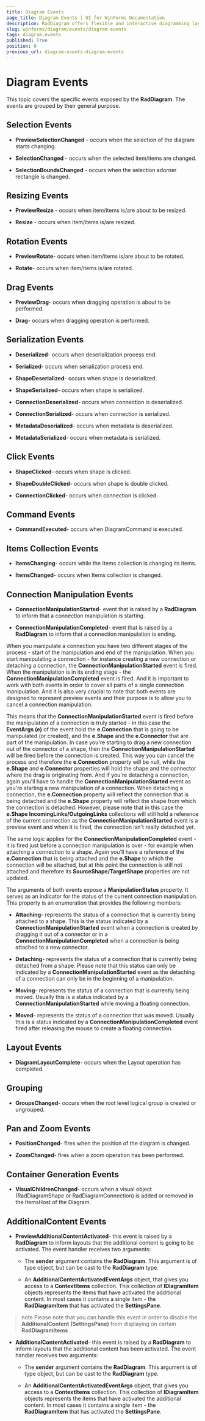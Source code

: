 ```yaml
---
title: Diagram Events
page_title: Diagram Events | UI for WinForms Documentation
description: RadDiagram offers flexible and interactive diagramming layouts for your rich data-visualization applications.
slug: winforms/diagram/events/diagram-events
tags: diagram,events
published: True
position: 0
previous_url: diagram-events-diagram-events
---
```


# Diagram Events
 
This topic covers the specific events exposed by the __RadDiagram__. The events are grouped by their general purpose.

## Selection Events

* __PreviewSelectionChanged__ - occurs when the selection of the diagram starts changing.
            

* __SelectionChanged__ - occurs when the selected item/items are changed.
            

* __SelectionBoundsChanged__ - occurs when the selection adorner rectangle is changed.
            

## Resizing Events

* __PreviewResize__ - occurs when item/items is/are about to be resized.
            

* __Resize__ - occurs when item/items is/are resized.
            

## Rotation Events

* __PreviewRotate__- occurs when item/items is/are about to be rotated.
            

* __Rotate__- occurs when item/items is/are rotated.
            

## Drag Events

* __PreviewDrag__- occurs when dragging operation is about to be performed.
            

* __Drag__- occurs when dragging operation is performed.
            

## Serialization Events

* __Deserialized__- occurs when deserialization process end.
            

* __Serialized__- occurs when serialization process end.
            

* __ShapeDeserialized__- occurs when shape is deserialized.
            

* __ShapeSerialized__- occurs when shape is serialized.
            

* __ConnectionDeserialized__- occurs when connection is deserialized.
            

* __ConnectionSerialized__- occurs when connection is serialized.
            

* __MetadataDeserialized__- occurs when metadata is deserialized.
            

* __MetadataSerialized__- occurs when metadata is serialized.
            

## Click Events

* __ShapeClicked__- occurs when shape is clicked.
            

* __ShapeDoubleClicked__- occurs when shape is double clicked.
            

* __ConnectionClicked__- occurs when connection is clicked.
            

## Command Events

* __CommandExecuted__- occurs when DiagramCommand is executed.
            

## Items Collection Events

* __ItemsChanging__- occurs while the Items collection is changing its items.
            

* __ItemsChanged__- occurs when Items collection is changed.
            

## Connection Manipulation Events

* __ConnectionManipulationStarted__- event that is raised by a __RadDiagram__ to inform that a connection manipulation is starting.
            

* __ConnectionManipulationCompleted__- event that is raised by a __RadDiagram__ to inform that a connection manipulation is ending.
          

When you manipulate a connection you have two different stages of the process - start of the manipulation and end of the manipulation. When you start manipulating a connection - for instance creating a new connection or detaching a connection, the __ConnectionManipulationStarted__ event is fired. When the manipulation is in its ending stage - the __ConnectionManipulationCompleted__ event is fired. And it is important to work with both events in order to cover all parts of a single connection manipulation. And it is also very crucial to note that both events are designed to represent preview events and their purpose is to allow you to cancel a connection manipulation.
        

This means that the __ConnectionManipulationStarted__ event is fired before the manipulation of a connection is truly started - in this case the __EventArgs (e)__ of the event hold the __e.Connection__ that is going to be manipulated (or created), and the __e.Shape__ and the __e.Connector__ that are part of the manipulation. In case you're starting to drag a new connection out of the connector of a shape, then the __ConnectionManipulationStarted__  will be fired before the connection is created. This way you can cancel the process and therefore the __e.Connection__ property will be null, while the __e.Shape__ and __e.Connector__ properties will hold the shape and the connector where the drag is originating from. And if you're detaching a connection, again you'll have to handle the __ConnectionManipulationStarted__ event as you're starting a new manipulation of a connection. When detaching a connection, the __e.Connection__ property will reflect the connection that is being detached and the __e.Shape__ property will reflect the shape from which the connection is detached. However, please note that in this case the __e.Shape IncomingLinks/OutgoingLinks__ collections will still hold a reference of the current connection as the __ConnectionManipulationStarted__ event is a preview event and when it is fired, the connection isn't really detached yet.
        

The same logic applies for the __ConnectionManipulationCompleted__ event - it is fired just before a connection manipulation is over - for example when attaching a connection to a shape. Again you'll have a reference of the __e.Connection__ that is being attached and the __e.Shape__ to which the connection will be attached, but at this point the connection is still not attached and therefore its __SourceShape/TargetShape__ properties are not updated. 

The arguments of both events expose a __ManipulationStatus__ property. It serves as an indicator for the status of the current connection manipulation. This property is an enumeration that provides the following members:

* __Attaching__- represents the status of a connection that is currently being attached to a shape. This is the status indicated by a __ConnectionManipulationStarted__ event when a connection is created by dragging it out of a connector or in a __ConnectionManipulationCompleted__ when a connection is being attached to a new connector.
            

* __Detaching__- represents the status of a connection that is currently being detached from a shape. Please note that this status can only be indicated by a __ConnectionManipulationStarted__ event as the detaching of a connection can only be in the beginning of a manipulation. 

* __Moving__- represents the status of a connection that is currently being moved. Usually this is a status indicated by a __ConnectionManipulationStarted__ while moving a floating connection.
            

* __Moved__- represents the status of a connection that was moved. Usually this is a status indicated by a __ConnectionManipulationCompleted__ event fired after releasing the mouse to create a floating connection.
            

## Layout Events

* __DiagramLayoutComplete__- occurs when the Layout operation has completed.
            

## Grouping

* __GroupsChanged__- occurs when the root level logical group is created or ungrouped.
            

## Pan and Zoom Events

* __PositionChanged__- fires when the position of the diagram is changed.
            

* __ZoomChanged__- fires when a zoom operation has been performed.
            

## Container Generation Events

* __VisualChildrenChanged__- occurs when a visual object (RadDiagramShape or RadDiagramConnection) is added or removed in the ItemsHost of the Diagram.
            

## AdditionalContent Events

* __PreviewAdditionalContentActivated__- this event is raised by a __RadDiagram__ to inform layouts that the additional content is going to be activated. The event handler receives two arguments:            
            

	* The __sender__ argument contains the __RadDiagram__. This argument is of type object, but can be cast to the __RadDiagram__ type.
                

	* An __AdditionalContentActivatedEventArgs__ object, that gives you access to a __ContextItems__ collection. This collection of __IDiagramItem__ objects represents the items that have activated the additional content. In most cases it contains a single item - the __RadDiagramItem__ that has activated the __SettingsPane__.
                

>note Please note that you can handle this event in order to disable the __AdditionalContent (SettingsPane)__ from displaying on certain __RadDiagramItems__ .
>


* __AdditionalContentActivated__- this event is raised by a __RadDiagram__ to inform layouts that the additional content has been activated. The event handler receives two arguments:
            

	* The __sender__ argument contains the __RadDiagram__. This argument is of type object, but can be cast to the __RadDiagram__ type.
                

	* An __AdditionalContentActivatedEventArgs__ object, that gives you access to a __ContextItems__ collection. This collection of __IDiagramItem__ objects represents the items that have activated the additional content. In most cases it contains a single item - the __RadDiagramItem__ that has activated the __SettingsPane__.
                
